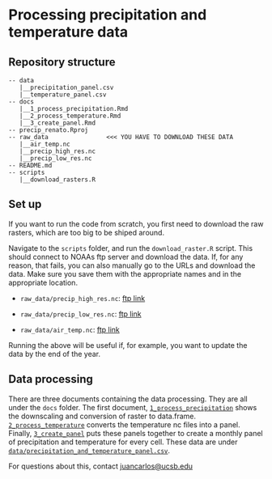 # Processing precipitation and temperature data


## Repository structure 

```
-- data
   |__precipitation_panel.csv
   |__temperature_panel.csv
-- docs
   |__1_process_precipitation.Rmd
   |__2_process_temperature.Rmd
   |__3_create_panel.Rmd
-- precip_renato.Rproj
-- raw_data                <<< YOU HAVE TO DOWNLOAD THESE DATA
   |__air_temp.nc
   |__precip_high_res.nc
   |__precip_low_res.nc
-- README.md
-- scripts
   |__download_rasters.R
```

## Set up

If you want to run the code from scratch, you first need to download the raw rasters, which are too big to be shiped around.

Navigate to the `scripts` folder, and run the `download_raster.R` script. This should connect to NOAAs ftp server and download the data. If, for any reason, that fails, you can also manually go to the URLs and download the data. Make sure you save them with the appropriate names and in the appropriate location.

- `raw_data/precip_high_res.nc`: [ftp link](ftp://ftp.cdc.noaa.gov/Datasets/precl/0.5deg/precip.mon.mean.0.5x0.5.nc)

- `raw_data/precip_low_res.nc`: [ftp link](ftp://ftp.cdc.noaa.gov/Datasets/precl/1.0deg/precip.mon.mean.1x1.nc)

- `raw_data/air_temp.nc`: [ftp link](ftp://ftp.cdc.noaa.gov/Datasets/ghcncams/air.mon.mean.nc)

Running the above will be useful if, for example, you want to update the data by the end of the year.

## Data processing

There are three documents containing the data processing. They are all under the `docs` folder. The first document, [`1_process_precipitation`](https://jcvdav.github.io/prec_temp_panels/1_process_precipitation.html) shows the downscaling and conversion of raster to data.frame. [`2_process_temperature`](https://jcvdav.github.io/prec_temp_panels/2_process_temperature.html) converts the temperature nc files into a panel. Finally, [`3_create_panel`](https://jcvdav.github.io/prec_temp_panels/3_create_panel.html) puts these panels together to create a monthly panel of precipitation and temperature for every cell. These data are under [`data/precipitation_and_temperature_panel.csv`](https://github.com/jcvdav/prec_temp_panels/raw/master/data/precipitation_and_temperature_panel.csv).

For questions about this, contact juancarlos@ucsb.edu

